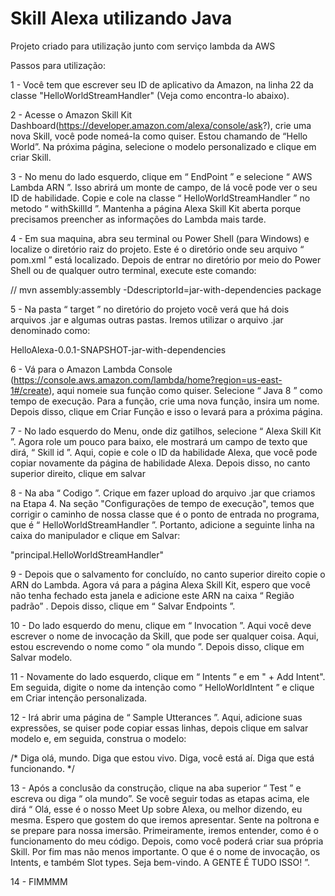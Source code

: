 # Skill Alexa utilizando Java

Projeto criado para utilização junto com serviço lambda da AWS

Passos para utilização:

1 - Você tem que escrever seu ID de aplicativo da Amazon, na linha 22 da classe "HelloWorldStreamHandler" (Veja como encontra-lo abaixo).

2 - Acesse o Amazon Skill Kit Dashboard(https://developer.amazon.com/alexa/console/ask?), crie uma nova Skill, você pode nomeá-la como quiser. Estou chamando de “Hello World”. Na próxima página, selecione o modelo personalizado e clique em criar Skill.

3 - No menu do lado esquerdo, clique em “ EndPoint ” e selecione “ AWS Lambda ARN ”. Isso abrirá um monte de campo, de lá você pode ver o seu ID de habilidade. Copie e cole na classe “ HelloWorldStreamHandler ” no metodo “ withSkillId ”. Mantenha a página Alexa Skill Kit aberta porque precisamos preencher as informações do Lambda mais tarde.

4 - Em sua maquina, abra seu terminal ou Power Shell (para Windows) e localize o diretório raiz do projeto. Este é o diretório onde seu arquivo “ pom.xml ” está localizado. Depois de entrar no diretório por meio do Power Shell ou de qualquer outro terminal, execute este comando:

// mvn assembly:assembly -DdescriptorId=jar-with-dependencies package

5 - Na pasta “ target ” no diretório do projeto você verá que há dois arquivos .jar e algumas outras pastas. Iremos utilizar o arquivo .jar denominado como:

HelloAlexa-0.0.1-SNAPSHOT-jar-with-dependencies

6 - Vá para o Amazon Lambda Console (https://console.aws.amazon.com/lambda/home?region=us-east-1#/create), aqui nomeie sua função como quiser. Selecione “ Java 8 ” como tempo de execução. Para a função, crie uma nova função, insira um nome. Depois disso, clique em Criar Função e isso o levará para a próxima página.

7 - No lado esquerdo do Menu, onde diz gatilhos, selecione “ Alexa Skill Kit ”. Agora role um pouco para baixo, ele mostrará um campo de texto que dirá, “ Skill id ”. Aqui, copie e cole o ID da habilidade Alexa, que você pode copiar novamente da página de habilidade Alexa. Depois disso, no canto superior direito, clique em salvar

8 - Na aba “ Codigo ”. Crique em fazer upload do arquivo .jar que criamos na Etapa 4. Na seção "Configurações de tempo de execução", temos que corrigir o caminho de nossa classe que é o ponto de entrada no programa, que é “ HelloWorldStreamHandler ”. Portanto, adicione a seguinte linha na caixa do manipulador e clique em Salvar:

"principal.HelloWorldStreamHandler"

9 - Depois que o salvamento for concluído, no canto superior direito copie o ARN do Lambda. Agora vá para a página Alexa Skill Kit, espero que você não tenha fechado esta janela e adicione este ARN na caixa “ Região padrão” . Depois disso, clique em “ Salvar Endpoints ”.

10 - Do lado esquerdo do menu, clique em “ Invocation ”. Aqui você deve escrever o nome de invocação da Skill, que pode ser qualquer coisa. Aqui, estou escrevendo o nome como “ ola mundo ”. Depois disso, clique em Salvar modelo.

11 - Novamente do lado esquerdo, clique em “ Intents ” e em " + Add Intent". Em seguida, digite o nome da intenção como “ HelloWorldIntent ” e clique em Criar intenção personalizada.

12 - Irá abrir uma página de “ Sample Utterances ”. Aqui, adicione suas expressões, se quiser pode copiar essas linhas, depois clique em salvar modelo e, em seguida, construa o modelo:

/*
  Diga olá, mundo.
  Diga que estou vivo. 
  Diga, você está aí. 
  Diga que está funcionando.
*/

13 - Após a conclusão da construção, clique na aba superior “ Test ” e escreva ou diga “ ola mundo”. Se você seguir todas as etapas acima, ele dirá “ Olá, esse é o nosso Meet Up sobre Alexa, ou melhor dizendo, eu mesma. Espero que gostem do que iremos apresentar. Sente na poltrona e se prepare para nossa imersão. Primeiramente, iremos entender, como é o funcionamento do meu código. Depois, como você poderá criar sua própria Skill. Por fim mas não menos importante. O que é o nome de invocação, os Intents, e também Slot types. Seja bem-vindo. A GENTE É TUDO ISSO!  ”.

14 - FIMMMM
